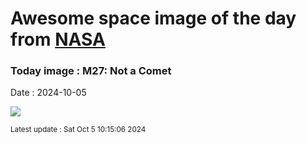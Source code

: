 
# Awesome space image of the day from [NASA](https://api.nasa.gov/)

### Today image : M27: Not a Comet
Date : 2024-10-05

![](https://apod.nasa.gov/apod/image/2410/m27_RGB_CC_FLAT_MEW1024.jpg)

<small>Latest update : Sat Oct  5 10:15:06 2024</small>
        